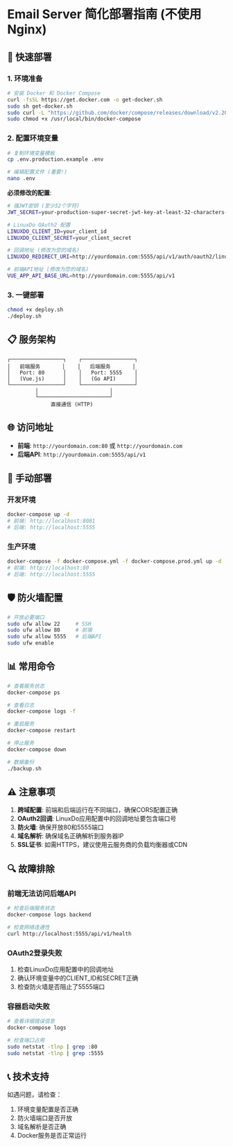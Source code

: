 # Email Server 简化部署指南 (不使用Nginx)

## 🚀 快速部署

### 1. 环境准备
```bash
# 安装 Docker 和 Docker Compose
curl -fsSL https://get.docker.com -o get-docker.sh
sudo sh get-docker.sh
sudo curl -L "https://github.com/docker/compose/releases/download/v2.20.0/docker-compose-$(uname -s)-$(uname -m)" -o /usr/local/bin/docker-compose
sudo chmod +x /usr/local/bin/docker-compose
```

### 2. 配置环境变量
```bash
# 复制环境变量模板
cp .env.production.example .env

# 编辑配置文件 (重要!)
nano .env
```

**必须修改的配置**:
```bash
# 强JWT密钥 (至少32个字符)
JWT_SECRET=your-production-super-secret-jwt-key-at-least-32-characters-long

# LinuxDo OAuth2 配置
LINUXDO_CLIENT_ID=your_client_id
LINUXDO_CLIENT_SECRET=your_client_secret

# 回调地址 (修改为您的域名)
LINUXDO_REDIRECT_URI=http://yourdomain.com:5555/api/v1/auth/oauth2/linuxdo/callback

# 前端API地址 (修改为您的域名)
VUE_APP_API_BASE_URL=http://yourdomain.com:5555/api/v1
```

### 3. 一键部署
```bash
chmod +x deploy.sh
./deploy.sh
```

## 📋 服务架构

```
┌─────────────────┐    ┌─────────────────┐
│   前端服务       │    │   后端服务       │
│   Port: 80      │    │   Port: 5555    │
│   (Vue.js)      │    │   (Go API)      │
└─────────────────┘    └─────────────────┘
         │                       │
         └───────────────────────┘
              直接通信 (HTTP)
```

## 🌐 访问地址

- **前端**: `http://yourdomain.com:80` 或 `http://yourdomain.com`
- **后端API**: `http://yourdomain.com:5555/api/v1`

## 🔧 手动部署

### 开发环境
```bash
docker-compose up -d
# 前端: http://localhost:8081
# 后端: http://localhost:5555
```

### 生产环境
```bash
docker-compose -f docker-compose.yml -f docker-compose.prod.yml up -d
# 前端: http://localhost:80
# 后端: http://localhost:5555
```

## 🛡️ 防火墙配置

```bash
# 开放必要端口
sudo ufw allow 22     # SSH
sudo ufw allow 80     # 前端
sudo ufw allow 5555   # 后端API
sudo ufw enable
```

## 📊 常用命令

```bash
# 查看服务状态
docker-compose ps

# 查看日志
docker-compose logs -f

# 重启服务
docker-compose restart

# 停止服务
docker-compose down

# 数据备份
./backup.sh
```

## ⚠️ 注意事项

1. **跨域配置**: 前端和后端运行在不同端口，确保CORS配置正确
2. **OAuth2回调**: LinuxDo应用配置中的回调地址要包含端口号
3. **防火墙**: 确保开放80和5555端口
4. **域名解析**: 确保域名正确解析到服务器IP
5. **SSL证书**: 如需HTTPS，建议使用云服务商的负载均衡器或CDN

## 🔍 故障排除

### 前端无法访问后端API
```bash
# 检查后端服务状态
docker-compose logs backend

# 检查网络连通性
curl http://localhost:5555/api/v1/health
```

### OAuth2登录失败
1. 检查LinuxDo应用配置中的回调地址
2. 确认环境变量中的CLIENT_ID和SECRET正确
3. 检查防火墙是否阻止了5555端口

### 容器启动失败
```bash
# 查看详细错误信息
docker-compose logs

# 检查端口占用
sudo netstat -tlnp | grep :80
sudo netstat -tlnp | grep :5555
```

## 📞 技术支持

如遇问题，请检查：
1. 环境变量配置是否正确
2. 防火墙端口是否开放
3. 域名解析是否正确
4. Docker服务是否正常运行
